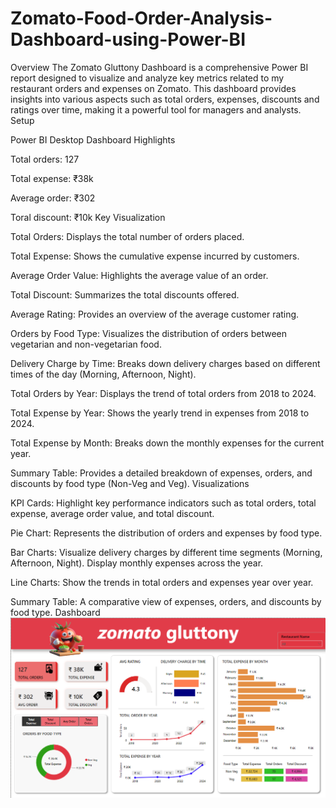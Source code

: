 # Zomato-Food-Order-Analysis-Dashboard-using-Power-BI
Overview
 The Zomato Gluttony Dashboard is a comprehensive Power BI report designed to visualize and analyze key metrics related to my restaurant orders and expenses on Zomato. This dashboard provides insights into various aspects such as total orders, expenses, discounts and ratings over time, making it a powerful tool for managers and analysts.
Setup

Power BI Desktop
Dashboard Highlights

Total orders: 127

Total expense: ₹38k

Average order: ₹302

Toral discount: ₹10k
Key Visualization

Total Orders: Displays the total number of orders placed.

Total Expense: Shows the cumulative expense incurred by customers.

Average Order Value: Highlights the average value of an order.

Total Discount: Summarizes the total discounts offered.

Average Rating: Provides an overview of the average customer rating.

Orders by Food Type: Visualizes the distribution of orders between vegetarian and non-vegetarian food.

Delivery Charge by Time: Breaks down delivery charges based on different times of the day (Morning, Afternoon, Night).

Total Orders by Year: Displays the trend of total orders from 2018 to 2024.

Total Expense by Year: Shows the yearly trend in expenses from 2018 to 2024.

Total Expense by Month: Breaks down the monthly expenses for the current year.

Summary Table: Provides a detailed breakdown of expenses, orders, and discounts by food type (Non-Veg and Veg).
Visualizations

KPI Cards: Highlight key performance indicators such as total orders, total expense, average order value, and total discount.

Pie Chart: Represents the distribution of orders and expenses by food type.

Bar Charts: Visualize delivery charges by different time segments (Morning, Afternoon, Night). Display monthly expenses across the year.

Line Charts: Show the trends in total orders and expenses year over year.

Summary Table: A comparative view of expenses, orders, and discounts by food type.
Dashboard
![image alt](https://github.com/selfman006/Zomato-Food-Order-Analysis-Dashboard-using-Power-BI/blob/main/zomato%20dashboard.png?raw=true)
